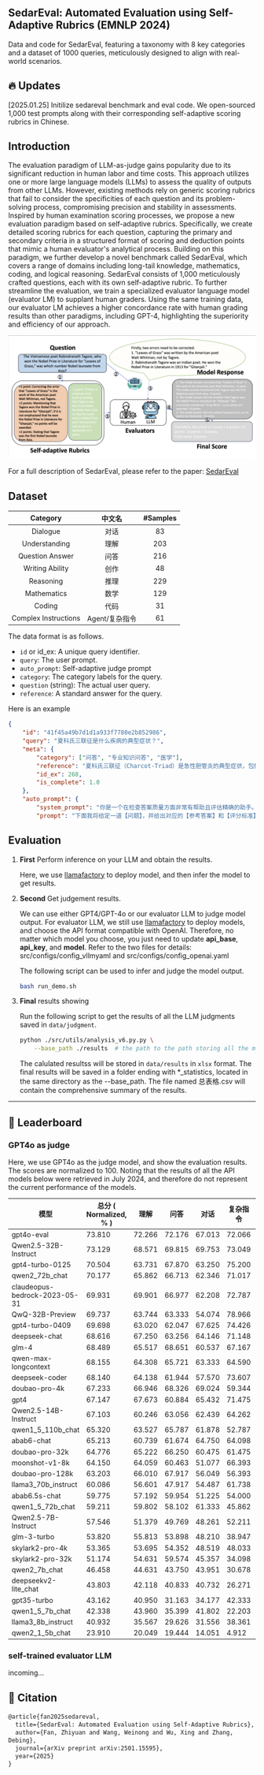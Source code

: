 ## SedarEval: Automated Evaluation using Self-Adaptive Rubrics (EMNLP 2024)

Data and code for SedarEval, featuring a taxonomy with 8 key categories and a dataset of 1000 queries, meticulously designed to align with real-world scenarios.

## 🔥 Updates

[2025.01.25] Initilize sedareval benchmark and eval code. We open-sourced 1,000 test prompts along with their corresponding self-adaptive scoring rubrics in Chinese.

## Introduction

The evaluation paradigm of LLM-as-judge gains popularity due to its significant reduction in human labor and time costs. This approach utilizes one or more large language models (LLMs) to assess the quality of outputs from other LLMs. However, existing methods rely on generic scoring rubrics that fail to consider the specificities of each question and its problem-solving process, compromising precision and stability in assessments. Inspired by human examination scoring processes, we propose a new evaluation paradigm based on self-adaptive rubrics. Specifically, we create detailed scoring rubrics for each question, capturing the primary and secondary criteria in a structured format of scoring and deduction points that mimic a human evaluator's analytical process. Building on this paradigm, we further develop a novel benchmark called SedarEval, which covers a range of domains including long-tail knowledge, mathematics, coding, and logical reasoning. SedarEval consists of 1,000 meticulously crafted questions, each with its own self-adaptive rubric. To further streamline the evaluation, we train a specialized evaluator language model (evaluator LM) to supplant human graders. Using the same training data, our evaluator LM achieves a higher concordance rate with human grading results than other paradigms, including GPT-4, highlighting the superiority and efficiency of our approach.

![Overall](assets/pipeline.png)

For a full description of SedarEval, please refer to the paper: [SedarEval](https://arxiv.org/abs/2501.15595)

## Dataset

|            Category            |  中文名  | #Samples |
| :----------------------------: | :------: | :------:|
|             Dialogue           |   对话  |    83    |
|          Understanding         |   理解  |    203   |
|         Question Answer        |   问答  |    216   |
|        Writing Ability         |   创作  |    48    |
|           Reasoning            |   推理  |    229    |
|          Mathematics           |   数学  |    129    |
|            Coding              |   代码  |    31     |
|      Complex Instructions      | Agent/复杂指令 |    61   |

The data format is as follows.

- `id` or id_ex: A unique query identifier.
- `query`: The user prompt.
- `auto_prompt`: Self-adaptive judge prompt
- `category`: The category labels for the query.
- `question` (string): The actual user query.
- `reference`: A standard answer for the query.

Here is an example

```json
{
    "id": "41f45a49b7d1d1a933f7780e2b852986", 
    "query": "夏科氏三联征是什么疾病的典型症状？", 
    "meta": {
        "category": ["问答", "专业知识问答", "医学"], 
        "reference": "夏科氏三联征（Charcot-Triad）是急性胆管炎的典型症状，包括：\n腹痛：急性胆管炎患者通常会出现剧烈的腹痛，通常位于右上腹或上腹部，疼痛可能会向背部或右肩部放射。\n黄疸：由于胆汁无法正常排出，导致血液中的胆红素水平升高，从而引起皮肤和巩膜（眼白部分）变黄。\n寒战和高热：急性胆管炎患者可能会出现寒战和高热，体温通常在38摄氏度以上。\n需要注意的是，夏科氏三联征并不是急性胆管炎的唯一症状，其他症状可能还包括恶心、呕吐、食欲减退等。如果出现这些症状，建议及时就医，以便得到正确的诊断和治疗。", 
        "id_ex": 268, 
        "is_complete": 1.0
    }, 
    "auto_prompt": {
        "system_prompt": "你是一个在检查答案质量方面非常有帮助且评估精确的助手。", 
        "prompt": "下面我将给定一道【问题】，并给出对应的【参考答案】和【评分标准】。你需要参考【打分示例】的格式和规范， 给出【待评估模型】中<模型答案>的<输出结果>。结果格式必须和示例格式统一，分为“评分过程”和“最终得分”两部分。请注意评分区间为 0~5 分， 你需要给出对你所打分数的合理性解释，同时你应该严格遵守【评分标准】的打分要求，不能随意增加、更改或幻想打分标准。\n【问题】\n夏科氏三联征是什么疾病的典型症状？\n【参考答案】\n夏科氏三联征（Charcot-Triad）是急性胆管炎的典型症状，包括：\n腹痛：急性胆管炎患者通常会出现剧烈的腹痛，通常位于右上腹或上腹部，疼痛可能会向背部或右肩部放射。\n黄疸：由于胆汁无法正常排出，导致血液中的胆红素水平升高，从而引起皮肤和巩膜（眼白部分）变黄。\n寒战和高热：急性胆管炎患者可能会出现寒战和高热，体温通常在38摄氏度以上。\n需要注意的是，夏科氏三联征并不是急性胆管炎的唯一症状，其他症状可能还包括恶心、呕吐、食欲减退等。如果出现这些症状，建议及时就医，以便得到正确的诊断和治疗。\n【评分标准】\n共2个得分点，分数范围为 0 ~ 5分：\n得分点\n①+2分：<模型答案>回答夏科氏三联征是 急性胆管炎 的典型症状，+2分；其他 任何说法均不得分 \n②+3分：<模型答案>症状为腹痛、寒战高热、黄疸三种；三种症状各＋1分\n【打分示例】\n <模型答案>：\n\"夏科氏三联征一般指肝外胆管结石继发胆管炎。查科三联征的常见症状是上腹部疼痛、寒战高热、黄疸\n<输出结果>：\n评分过程：\n1、<模型答案>未回答夏科氏三联征是 急性胆管炎 的典型症状，+0分\n2、<模型答案>指出“常见症状是上腹部疼痛、寒战高热、黄疸”，＋3分\n因此得分为 0分+ 3分=3分\n最终得分：3分\n\n【待评估模型】：\n<模型答案>：\n{response}\n<输出结果>：\n"}}
```

## Evaluation

1. **First** Perform inference on your LLM and obtain the results.
   
   Here, we use [llamafactory](https://github.com/hiyouga/LLaMA-Factory) to deploy model, and then infer the model to get results.

2. **Second** Get judgement results.
   
   We can use either GPT4/GPT-4o or our evaluator LLM to judge model output. For evaluator LLM, we still use [llamafactory](https://github.com/hiyouga/LLaMA-Factory) to deploy models, and choose the API format compatible with OpenAI. Therefore, no matter which model you choose, you just need to update **api_base**, **api_key**, and **model**. Refer to the two files for details: src/configs/config_vllmyaml and src/configs/config_openai.yaml

   The following script can be used to infer and judge the model output.
   ```bash
   bash run_demo.sh
   ```

3. **Final** results showing
   
   Run the following script to get the results of all the LLM judgments saved in `data/judgment`.
   
   ```bash
   python ./src/utils/analysis_v6.py.py \
       --base_path ./results  # the path to the path storing all the models judgement results
   ```

   The calulated resultss will be stored in `data/results` in `xlsx` format.
   The final results will be saved in a folder ending with *_statistics, located in the same directory as the --base_path. The file named 总表格.csv will contain the comprehensive summary of the results.

---

## 📂 Leaderboard
### GPT4o as judge
Here, we use GPT4o as the judge model, and show the evaluation results. The scores are normalized to 100. Noting that the results of all the API models below were retrieved in July 2024, and therefore do not represent the current performance of the models.


| 模型                            |  总分 ( Normalized, % )    |  理解    |  问答    |  对话    |  复杂指令  |  创作    |  数学    |  代码    |  推理    | 备注  |
|-------------------------------|--------|--------|--------|--------|--------|--------|--------|--------|--------|-----|
| gpt4o-eval                    | 73.810 | 72.266 | 72.176 | 67.013 | 72.066 | 77.708 | 78.837 | 89.032 | 77.031 | api |
| Qwen2.5-32B-Instruct          | 73.129 | 68.571 | 69.815 | 69.753 | 73.049 | 75.729 | 84.109 | 86.129 | 75.328 | nan |
| gpt4-turbo-0125               | 70.504 | 63.731 | 67.870 | 63.250 | 75.200 | 77.188 | 73.550 | 79.032 | 74.781 | api |
| qwen2_72b_chat                | 70.177 | 65.862 | 66.713 | 62.346 | 71.017 | 79.583 | 73.566 | 83.226 | 69.825 | nan |
| claudeopus-bedrock-2023-05-31 | 69.931 | 69.901 | 66.977 | 62.208 | 72.787 | 72.656 | 68.450 | 86.452 | 70.262 | api |
| QwQ-32B-Preview               | 69.737 | 63.744 | 63.333 | 54.074 | 78.966 | 72.760 | 87.442 | 93.548 | 75.642 | nan |
| gpt4-turbo-0409               | 69.698 | 63.020 | 62.047 | 67.625 | 74.426 | 73.958 | 78.062 | 80.645 | 72.632 | api |
| deepseek-chat                 | 68.616 | 67.250 | 63.256 | 64.146 | 71.148 | 75.104 | 66.484 | 82.581 | 63.319 | api |
| glm-4                         | 68.489 | 65.517 | 68.651 | 60.537 | 67.167 | 77.708 | 65.922 | 86.129 | 62.009 | api |
| qwen-max-longcontext          | 68.155 | 64.308 | 65.721 | 63.333 | 64.590 | 81.719 | 65.736 | 78.710 | 63.328 | api |
| deepseek-coder                | 68.140 | 64.138 | 61.944 | 57.570 | 73.607 | 73.333 | 81.395 | 83.226 | 70.131 | api |
| doubao-pro-4k                 | 67.233 | 66.946 | 68.326 | 69.024 | 59.344 | 72.292 | 71.240 | 66.774 | 64.376 | api |
| gpt4                          | 67.147 | 67.673 | 60.884 | 65.432 | 71.475 | 69.588 | 60.310 | 74.194 | 68.991 | api |
| Qwen2.5-14B-Instruct          | 67.103 | 60.246 | 63.056 | 62.439 | 64.262 | 74.948 | 76.977 | 87.419 | 68.603 | nan |
| qwen1_5_110b_chat             | 65.320 | 63.527 | 65.787 | 61.878 | 52.787 | 81.250 | 66.946 | 72.903 | 60.219 | nan |
| abab6-chat                    | 65.213 | 60.739 | 61.674 | 64.750 | 64.098 | 76.617 | 65.194 | 69.677 | 55.328 | api |
| doubao-pro-32k                | 64.776 | 65.222 | 66.250 | 60.475 | 61.475 | 72.188 | 67.364 | 58.710 | 63.057 | api |
| moonshot-v1-8k                | 64.150 | 64.059 | 60.463 | 51.077 | 66.393 | 76.458 | 68.984 | 73.548 | 56.812 | api |
| doubao-pro-128k               | 63.203 | 66.010 | 67.917 | 56.049 | 56.393 | 70.625 | 63.953 | 58.387 | 64.323 | api |
| llama3_70b_instruct           | 60.086 | 56.601 | 47.917 | 54.487 | 61.738 | 76.042 | 56.589 | 74.516 | 60.087 | nan |
| abab6.5s-chat                 | 59.775 | 57.192 | 59.954 | 51.225 | 54.000 | 75.156 | 61.550 | 69.677 | 52.140 | api |
| qwen1_5_72b_chat              | 59.211 | 59.802 | 58.102 | 61.333 | 45.862 | 74.167 | 62.868 | 49.677 | 55.459 | nan |
| Qwen2.5-7B-Instruct           | 57.546 | 51.379 | 49.769 | 48.261 | 52.211 | 71.562 | 77.674 | 80.968 | 57.640 | nan |
| glm-3-turbo                   | 53.820 | 55.813 | 53.898 | 48.210 | 38.947 | 72.500 | 54.109 | 60.000 | 46.550 | api |
| skylark2-pro-4k               | 53.365 | 53.695 | 54.352 | 48.519 | 48.033 | 68.125 | 50.155 | 45.806 | 46.447 | api |
| skylark2-pro-32k              | 51.174 | 54.631 | 59.574 | 45.357 | 34.098 | 67.663 | 51.094 | 47.742 | 38.333 | api |
| qwen2_7b_chat                 | 46.458 | 44.631 | 43.750 | 43.951 | 30.678 | 77.396 | 40.155 | 37.419 | 37.456 | nan |
| deepseekv2-lite_chat          | 43.803 | 42.118 | 40.833 | 40.732 | 26.271 | 73.854 | 37.287 | 50.968 | 28.777 | nan |
| gpt35-turbo                   | 43.162 | 40.950 | 31.163 | 34.177 | 42.333 | 65.521 | 41.008 | 50.968 | 42.500 | api |
| qwen1_5_7b_chat               | 42.338 | 43.960 | 35.399 | 41.802 | 22.203 | 73.229 | 38.140 | 45.161 | 28.996 | nan |
| llama3_8b_instruct            | 40.932 | 35.567 | 29.626 | 31.556 | 38.361 | 68.542 | 40.233 | 51.290 | 34.298 | nan |
| qwen2_1_5b_chat               | 23.910 | 20.049 | 19.444 | 14.051 | 4.912  | 62.708 | 22.016 | 30.323 | 14.541 | nan |

### self-trained evaluator LLM
incoming...


## 👏 Citation

```
@article{fan2025sedareval,
  title={SedarEval: Automated Evaluation using Self-Adaptive Rubrics},
  author={Fan, Zhiyuan and Wang, Weinong and Wu, Xing and Zhang, Debing},
  journal={arXiv preprint arXiv:2501.15595},
  year={2025}
}
```

```

```
